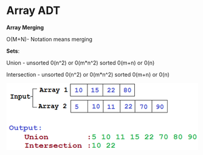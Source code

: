 Array ADT
=====


**Array Merging**

O(M+N)- Notation means merging





**Sets**:

Union - unsorted 0(n^2) or 0(m*n^2) sorted  0(m+n)  or 0(n)

Intersection - unsorted 0(n^2) or 0(m*n^2) sorted  0(m+n) or 0(n)

![e3652858496bd84e3b10cb68b1b0134c.png](https://github.com/selvadurai/DSA-Using-C/blob/main/ArrayADT/Images/p5mofe6z2y9fftcusbkr.png)
